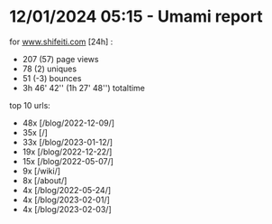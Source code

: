 # 12/01/2024 05:15 - Umami report
for www.shifeiti.com [24h] :

 - 207 (57) page views
 - 78 (2) uniques
 - 51 (-3) bounces
 - 3h 46' 42'' (1h 27' 48'') totaltime


top 10 urls:
 - 48x [/blog/2022-12-09/]
 - 35x [/]
 - 33x [/blog/2023-01-12/]
 - 19x [/blog/2022-12-22/]
 - 15x [/blog/2022-05-07/]
 - 9x [/wiki/]
 - 8x [/about/]
 - 4x [/blog/2022-05-24/]
 - 4x [/blog/2023-02-01/]
 - 4x [/blog/2023-02-03/]


